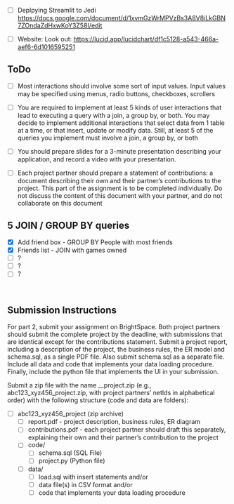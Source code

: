 - [ ] Deplpying Streamlit to Jedi https://docs.google.com/document/d/1xvmGzWrMPVzBs3A8V8iLkGBN7ZOndaZdHxwKoY3Z58I/edit
- [ ] Website: Look out: https://lucid.app/lucidchart/df1c5128-a543-466a-aef6-6d1016595251


## ToDo
- [ ] Most interactions should involve some sort of input values. Input values may be
specified using menus, radio buttons, checkboxes, scrollers
- [ ] You are required to implement at least 5 kinds of user interactions that lead to executing
a query with a join, a group by, or both. You may decide to implement additional
interactions that select data from 1 table at a time, or that insert, update or modify data.
Still, at least 5 of the queries you implement must involve a join, a group by, or
both
- [ ] You should prepare slides for a 3-minute presentation describing your application, and
record a video with your presentation.
- [ ] Each project partner should prepare a statement of contributions: a document
describing their own and their partner’s contributions to the project. This part of the
assignment is to be completed individually. Do not discuss the content of this
document with your partner, and do not collaborate on this document


## 5 JOIN / GROUP BY queries
- [x] Add friend box - GROUP BY People with most friends
- [x] Friends list - JOIN with games owned
- [ ] ?
- [ ] ?
- [ ] ?

</br>

## Submission Instructions
For part 2, submit your assignment on BrightSpace. Both project partners should submit the
complete project by the deadline, with submissions that are identical except for the
contributions statement. Submit a project report, including a description of the project, the
business rules, the ER model and schema.sql, as a single PDF file. Also submit schema.sql as
a separate file. Include all data and code that implements your data loading procedure. Finally,
include the python file that implements the UI in your submission.

Submit a zip file with the name <netid1>_<netid2>_project.zip (e.g.,
abc123_xyz456_project.zip, with project partners’ netIds in alphabetical order) with the
following structure (code and data are folders):
- [ ] abc123_xyz456_project (zip archive)
  - [ ] report.pdf - project description, business rules, ER diagram
  - [ ] contributions.pdf - each project partner should draft this separately, explaining
  their own and their partner’s contribution to the project
  - [ ] code/
    - [ ] schema.sql (SQL File)
    - [ ] project.py (Python file)
  - [ ] data/
    - [ ] load.sql with insert statements and/or
    - [ ] data file(s) in CSV format and/or
    - [ ] code that implements your data loading procedure
